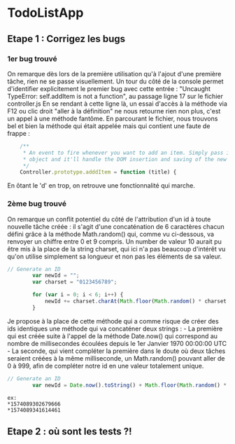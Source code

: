 # TodoListApp

## Etape 1 : Corrigez les bugs

### 1er bug trouvé

On remarque dès lors de la première utilisation qu'à l'ajout d'une première tâche, rien ne se passe visuellement. Un tour du côté de la console permet d'identifier explicitement le premier bug avec cette entrée : "Uncaught TypeError: self.addItem is not a function", au passage ligne 17 sur le fichier controller.js
En se rendant à cette ligne là, un essai d'accès à la méthode via F12 ou clic droit "aller à la définition" ne nous retourne rien non plus, c'est un appel à une méthode fantôme. En parcourant le fichier, nous trouvons bel et bien la méthode qui était appelée mais qui contient une faute de frappe :

```javascript
	/**
	 * An event to fire whenever you want to add an item. Simply pass in the event
	 * object and it'll handle the DOM insertion and saving of the new item.
	 */
	Controller.prototype.adddItem = function (title) {
```
En ôtant le 'd' en trop, on retrouve une fonctionnalité qui marche.

### 2ème bug trouvé

On remarque un conflit potentiel du côté de l'attribution d'un id à toute nouvelle tâche créée : il s'agit d'une concaténation de 6 caractères chacun défini grâce à la méthode Math.random() qui, comme vu ci-dessous, va renvoyer un chiffre entre 0 et 9 compris. Un number de valeur 10 aurait pu être mis à la place de la string charset, qui ici n'a pas beaucoup d'intérêt vu qu'on utilise simplement sa longueur et non pas les éléments de sa valeur.

```javascript
// Generate an ID
	    var newId = ""; 
	    var charset = "0123456789";

        for (var i = 0; i < 6; i++) {
     		newId += charset.charAt(Math.floor(Math.random() * charset.length));
        }
```

Je propose à la place de cette méthode qui a comme risque de créer des ids identiques une méthode qui va concaténer deux strings :
    - La première qui est créée suite à l'appel de la méthode Date.now() qui correspond au nombre de millisecondes écoulées depuis le 1er Janvier 1970 00:00:00 UTC
    - La seconde, qui vient compléter la première dans le doute où deux tâches seraient créées à la même milliseconde, un Math.random() pouvant aller de 0 à 999, afin de compléter notre id en une valeur totalement unique.

```javascript
// Generate an ID
		var newId = Date.now().toString() + Math.floor(Math.random() * 1000);
```

    ex: 
    *1574089302679666
    *1574089341614461


## Etape 2 : où sont les tests ?!